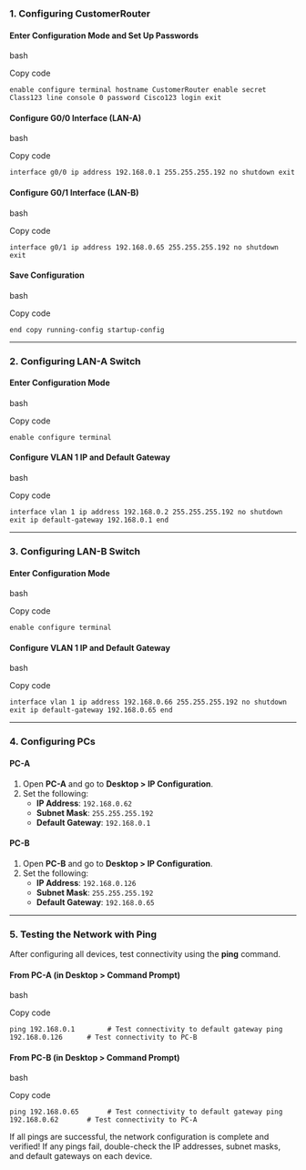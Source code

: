 ### 1. **Configuring CustomerRouter**

#### Enter Configuration Mode and Set Up Passwords

bash

Copy code

`enable configure terminal hostname CustomerRouter enable secret Class123 line console 0 password Cisco123 login exit`

#### Configure G0/0 Interface (LAN-A)

bash

Copy code

`interface g0/0 ip address 192.168.0.1 255.255.255.192 no shutdown exit`

#### Configure G0/1 Interface (LAN-B)

bash

Copy code

`interface g0/1 ip address 192.168.0.65 255.255.255.192 no shutdown exit`

#### Save Configuration

bash

Copy code

`end copy running-config startup-config`

---

### 2. **Configuring LAN-A Switch**

#### Enter Configuration Mode

bash

Copy code

`enable configure terminal`

#### Configure VLAN 1 IP and Default Gateway

bash

Copy code

`interface vlan 1 ip address 192.168.0.2 255.255.255.192 no shutdown exit ip default-gateway 192.168.0.1 end`

---

### 3. **Configuring LAN-B Switch**

#### Enter Configuration Mode

bash

Copy code

`enable configure terminal`

#### Configure VLAN 1 IP and Default Gateway

bash

Copy code

`interface vlan 1 ip address 192.168.0.66 255.255.255.192 no shutdown exit ip default-gateway 192.168.0.65 end`

---

### 4. **Configuring PCs**

#### PC-A

1. Open **PC-A** and go to **Desktop > IP Configuration**.
2. Set the following:
    - **IP Address**: `192.168.0.62`
    - **Subnet Mask**: `255.255.255.192`
    - **Default Gateway**: `192.168.0.1`

#### PC-B

1. Open **PC-B** and go to **Desktop > IP Configuration**.
2. Set the following:
    - **IP Address**: `192.168.0.126`
    - **Subnet Mask**: `255.255.255.192`
    - **Default Gateway**: `192.168.0.65`

---

### 5. **Testing the Network with Ping**

After configuring all devices, test connectivity using the **ping** command.

#### From PC-A (in Desktop > Command Prompt)

bash

Copy code

`ping 192.168.0.1        # Test connectivity to default gateway ping 192.168.0.126      # Test connectivity to PC-B`

#### From PC-B (in Desktop > Command Prompt)

bash

Copy code

`ping 192.168.0.65       # Test connectivity to default gateway ping 192.168.0.62       # Test connectivity to PC-A`

If all pings are successful, the network configuration is complete and verified! If any pings fail, double-check the IP addresses, subnet masks, and default gateways on each device.